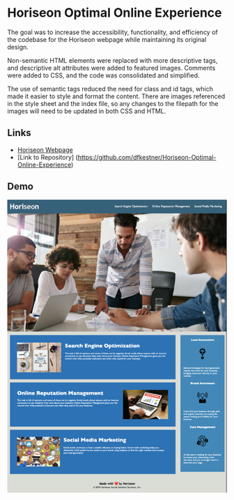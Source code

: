 # Horiseon Optimal Online Experience
The goal was to increase the accessibility, functionality, and efficiency of the codebase for the Horiseon webpage while maintaining its original design.

Non-semantic HTML elements were replaced with more descriptive tags, and descriptive alt attributes were added to featured images. Comments were added to CSS, and the code was consolidated and simplified.

The use of semantic tags reduced the need for class and id tags, which made it easier to style and format the content. There are images referenced in the style sheet and the index file, so any changes to the filepath for the images will need to be updated in both CSS and HTML.

## Links
- [Horiseon Webpage](https://dfkestner.github.io/Code-Refactor/Develop/index.html)
- [Link to Repository] (https://github.com/dfkestner/Horiseon-Optimal-Online-Experience)

## Demo
![](assets/images/HoriseonFull.png)
